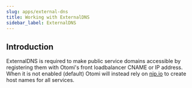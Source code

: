 ```yaml
---
slug: apps/external-dns
title: Working with ExternalDNS
sidebar_label: ExternalDNS
---
```


## Introduction

ExternalDNS is required to make public service domains accessible by registering them with Otomi's front loadbalancer CNAME or IP address. When it is not enabled (default) Otomi will instead rely on [nip.io](https://nip.io) to create host names for all services.
